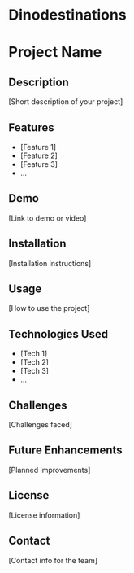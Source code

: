 ﻿# Dinodestinations
# Project Name

## Description

[Short description of your project]

## Features

- [Feature 1]
- [Feature 2]
- [Feature 3]
- ...

## Demo

[Link to demo or video]

## Installation

[Installation instructions]

## Usage

[How to use the project]

## Technologies Used

- [Tech 1]
- [Tech 2]
- [Tech 3]
- ...

## Challenges

[Challenges faced]

## Future Enhancements

[Planned improvements]

## License

[License information]

## Contact

[Contact info for the team]
